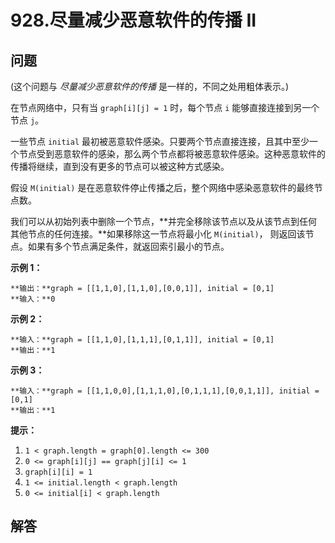 # 928.尽量减少恶意软件的传播 II

## 问题

(这个问题与 *尽量减少恶意软件的传播* 是一样的，不同之处用粗体表示。)

在节点网络中，只有当 `graph[i][j] = 1` 时，每个节点 `i` 能够直接连接到另一个节点 `j`。

一些节点 `initial` 最初被恶意软件感染。只要两个节点直接连接，且其中至少一个节点受到恶意软件的感染，那么两个节点都将被恶意软件感染。这种恶意软件的传播将继续，直到没有更多的节点可以被这种方式感染。

假设 `M(initial)` 是在恶意软件停止传播之后，整个网络中感染恶意软件的最终节点数。

我们可以从初始列表中删除一个节点，**并完全移除该节点以及从该节点到任何其他节点的任何连接。**如果移除这一节点将最小化 `M(initial)`， 则返回该节点。如果有多个节点满足条件，就返回索引最小的节点。

**示例 1：**

```
**输出：**graph = [[1,1,0],[1,1,0],[0,0,1]], initial = [0,1]
**输入：**0

```

**示例 2：**

```
**输入：**graph = [[1,1,0],[1,1,1],[0,1,1]], initial = [0,1]
**输出：**1

```

**示例 3：**

```
**输入：**graph = [[1,1,0,0],[1,1,1,0],[0,1,1,1],[0,0,1,1]], initial = [0,1]
**输出：**1

```

**提示：**

1. `1 < graph.length = graph[0].length <= 300`
2. `0 <= graph[i][j] == graph[j][i] <= 1`
3. `graph[i][i] = 1`
4. `1 <= initial.length < graph.length`
5. `0 <= initial[i] < graph.length`



## 解答

